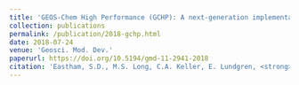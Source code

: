 ```yaml
---
title: 'GEOS-Chem High Performance (GCHP): A next-generation implementation of the GEOS-Chem chemical transport model for massively parallel applications'
collection: publications
permalink: /publication/2018-gchp.html
date: 2018-07-24
venue: 'Geosci. Mod. Dev.'
paperurl: https://doi.org/10.5194/gmd-11-2941-2018
citation: 'Eastham, S.D., M.S. Long, C.A. Keller, E. Lundgren, <strong>R.M. Yantosca</strong>, J. Zhuang, C. Li, C.J. Lee, M. Yannetti, B.M. Auer, T.L. Clune, J. Kouatchou, W.M. Putman, M.A. Thompson, A.L. Trayanov, A.M. Molod, R.V. Martin, and D.J. Jacob, <i>Geosci. Mod. Dev</i>., 11, 2941-2953, 2018.'
---
```


